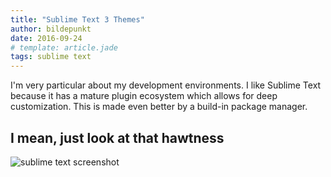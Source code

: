 ```yaml
---
title: "Sublime Text 3 Themes"
author: bildepunkt
date: 2016-09-24
# template: article.jade
tags: sublime text
---
```


I'm very particular about my development environments. I like Sublime Text because it has a mature plugin ecosystem which allows for deep customization. This is made even better by a build-in package manager.

## I mean, just look at that hawtness

![sublime text screenshot](/images/sublime-text-3-themes-example.png)

